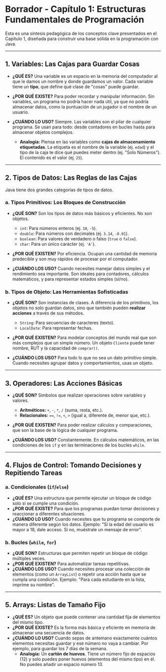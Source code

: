 # Borrador - Capítulo 1: Estructuras Fundamentales de Programación

Esta es una síntesis pedagógica de los conceptos clave presentados en el Capítulo 1, diseñada para construir una base sólida en la programación con Java.

---

## 1. Variables: Las Cajas para Guardar Cosas

*   **¿QUÉ ES?** Una variable es un espacio en la memoria del computador al que le damos un nombre y donde guardamos un valor. Cada variable tiene un **tipo**, que define qué clase de "cosas" puede guardar.

*   **¿POR QUÉ EXISTE?** Para poder recordar y manipular información. Sin variables, un programa no podría hacer nada útil, ya que no podría almacenar datos, como la puntuación de un jugador o el nombre de un usuario.

*   **¿CUÁNDO LO USO?** Siempre. Las variables son el pilar de cualquier programa. Se usan para todo: desde contadores en bucles hasta para almacenar objetos complejos.
    *   **Analogía:** Piensa en las variables como **cajas de almacenamiento etiquetadas**. La etiqueta es el nombre de la variable (ej. `edad`) y el tipo de la caja te dice qué puedes meter dentro (ej. "Solo Números"). El contenido es el valor (ej. `25`).

---

## 2. Tipos de Datos: Las Reglas de las Cajas

Java tiene dos grandes categorías de tipos de datos.

### a. Tipos Primitivos: Los Bloques de Construcción

*   **¿QUÉ SON?** Son los tipos de datos más básicos y eficientes. No son objetos.
    *   `int`: Para números enteros (ej. `10`, `-5`).
    *   `double`: Para números con decimales (ej. `3.14`, `-0.01`).
    *   `boolean`: Para valores de verdadero o falso (`true` o `false`).
    *   `char`: Para un único carácter (ej. `'A'`).

*   **¿POR QUÉ EXISTEN?** Por eficiencia. Ocupan una cantidad de memoria predecible y son muy rápidos de procesar por el computador.

*   **¿CUÁNDO LOS USO?** Cuando necesites manejar datos simples y el rendimiento sea importante. Son ideales para contadores, cálculos matemáticos, y para representar estados simples (sí/no).

### b. Tipos de Objeto: Las Herramientas Sofisticadas

*   **¿QUÉ SON?** Son instancias de clases. A diferencia de los primitivos, los objetos no solo guardan datos, sino que también pueden **realizar acciones** a través de sus métodos.
    *   `String`: Para secuencias de caracteres (texto).
    *   `LocalDate`: Para representar fechas.

*   **¿POR QUÉ EXISTEN?** Para modelar conceptos del mundo real que son más complejos que un simple número. Un objeto `Cliente` puede tener nombre, RUT y la capacidad de `comprar()`.

*   **¿CUÁNDO LOS USO?** Para todo lo que no sea un dato primitivo simple. Cuando necesites agrupar datos y comportamientos, usas un objeto.

---

## 3. Operadores: Las Acciones Básicas

*   **¿QUÉ SON?** Símbolos que realizan operaciones sobre variables y valores.
    *   **Aritméticos:** `+`, `-`, `*`, `/` (suma, resta, etc.).
    *   **Relacionales:** `==`, `!=`, `<`, `>` (igual a, diferente de, menor que, etc.).

*   **¿POR QUÉ EXISTEN?** Para poder realizar cálculos y comparaciones, que son la base de la lógica de cualquier programa.

*   **¿CUÁNDO LOS USO?** Constantemente. En cálculos matemáticos, en las condiciones de los `if` y en las terminaciones de los bucles `while`.

---

## 4. Flujos de Control: Tomando Decisiones y Repitiendo Tareas

### a. Condicionales (`if`/`else`)

*   **¿QUÉ ES?** Una estructura que permite ejecutar un bloque de código solo si se cumple una condición.
*   **¿POR QUÉ EXISTE?** Para que los programas puedan tomar decisiones y reaccionar a diferentes situaciones.
*   **¿CUÁNDO LO USO?** Cuando necesites que tu programa se comporte de manera diferente según los datos. Ejemplo: "Si la edad del usuario es mayor a 18, dale acceso. Si no, muéstrale un mensaje de error".

### b. Bucles (`while`, `for`)

*   **¿QUÉ SON?** Estructuras que permiten repetir un bloque de código múltiples veces.
*   **¿POR QUÉ EXISTEN?** Para automatizar tareas repetitivas.
*   **¿CUÁNDO LOS USO?** Cuando necesites procesar una colección de elementos (como un `ArrayList`) o repetir una acción hasta que se cumpla una condición. Ejemplo: "Para cada estudiante en la lista, imprime su nombre".

---

## 5. Arrays: Listas de Tamaño Fijo

*   **¿QUÉ ES?** Un objeto que puede contener una cantidad fija de elementos del mismo tipo.
*   **¿POR QUÉ EXISTE?** Es la forma más básica y eficiente en memoria de almacenar una secuencia de datos.
*   **¿CUÁNDO LO USO?** Cuando sepas de antemano exactamente cuántos elementos necesitas guardar y ese número no vaya a cambiar. Por ejemplo, para guardar los 7 días de la semana.
    *   **Analogía:** Un **cartón de huevos**. Tiene un número fijo de espacios (12) y solo puedes poner huevos (elementos del mismo tipo) en él. No puedes añadir un espacio número 13.
